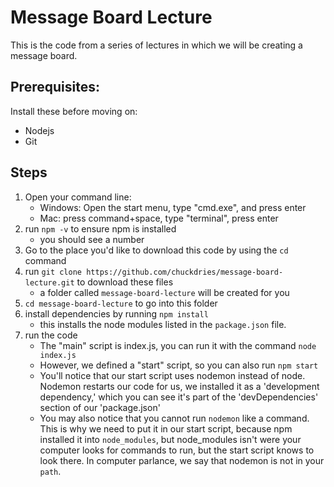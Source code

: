 # Message Board Lecture

This is the code from a series of lectures in which we will be creating a message board.

## Prerequisites:  
Install these before moving on:
 - Nodejs
 - Git

## Steps
 1. Open your command line:  
    - Windows: Open the start menu, type "cmd.exe", and press enter
    - Mac: press command+space, type "terminal", press enter
 2. run `npm -v` to ensure npm is installed
    - you should see a number
 3. Go to the place you'd like to download this code by using the `cd` command
 4. run `git clone https://github.com/chuckdries/message-board-lecture.git` to download these files
    - a folder called `message-board-lecture` will be created for you
 5. `cd message-board-lecture` to go into this folder
 5. install dependencies by running `npm install`
    - this installs the node modules listed in the `package.json` file.
 6. run the code
    - The "main" script is index.js, you can run it with the command `node index.js`
    - However, we defined a "start" script, so you can also run `npm start`
    - You'll notice that our start script uses nodemon instead of node. Nodemon restarts our code for us, we installed it as a 'development dependency,' which you can see it's part of the 'devDependencies' section of our 'package.json'
    - You may also notice that you cannot run `nodemon` like a command. This is why we need to put it in our start script, because npm installed it into `node_modules`, but node_modules isn't were your computer looks for commands to run, but the start script knows to look there. In computer parlance, we say that nodemon is not in your `path`.
